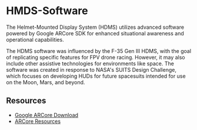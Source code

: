 # HMDS-Software

The Helmet-Mounted Display System (HDMS) utilizes advanced software powered by Google ARCore SDK for enhanced situational awareness and operational capabilities.

The HDMS software was influenced by the F-35 Gen III HDMS, with the goal of replicating specific features for FPV drone racing. However, it may also include other assistive technologies for environments like space. The software was created in response to NASA's SUITS Design Challenge, which focuses on developing HUDs for future spacesuits intended for use on the Moon, Mars, and beyond.

## Resources
 - [Google ARCore Download](https://developers.google.com/ar/develop/downloads)
 - [ARCore Resources](https://developers.google.com/ar/develop)
